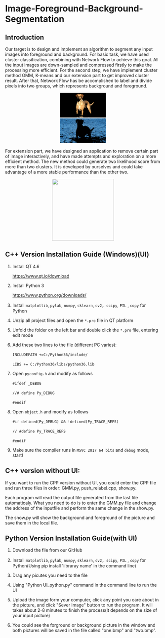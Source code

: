 Image-Foreground-Background-Segmentation
====
## Introduction
Our target is to design and implement an algorithm to segment any input images into foreground and background. For basic task, we have used cluster classification, combining with Network Flow to achieve this goal. All the input images are down-sampled and compressed firstly to make the processing more efficient. For the second step, we have implement cluster method GMM, K-means and our extension part to get improved cluster result. After that, Network Flow has be accomplished to label and divide pixels into two groups, which represents background and foreground. 

<div align=center><img width="150" height="80" src="https://github.com/ChenyuWang123/Image-Foreground-Background-Segmentation/blob/master/down3.png"/></div> 
<div align=center><img width="150" height="80" src="https://github.com/ChenyuWang123/Image-Foreground-Background-Segmentation/blob/master/down4.png"/></div>

For extension part, we have designed an application to remove certain part of image interactively, and have made attempts and exploration on a more efficient method. The new method could generate two likelihood score from more than two clusters. It is developed by ourselves and could take advantage of a more stable performance than the other two.

<div align=center><img width="200" height="200" src="https://i1.kknews.cc/SIG=t0eajp/288r00028791qn583976.jpg"/></div> 

## C++ Version Installation Guide (Windows)(UI)
1. Install QT 4.6

     https://www.qt.io/download

2. Install Python 3

     https://www.python.org/downloads/

3. Install `matplotlib`, `pylab`, `numpy`, `sklearn`, `cv2`，`scipy`, `PIL` , `copy` for Python

4. Unzip all project files and open the `*.pro` file in QT platform

5. Unfold the folder on the left bar and double click the `*.pro` file, entering edit mode

6. Add these two lines to the file (different PC varies):

     `INCLUDEPATH +=C:/Python36/include/`

     `LIBS += C:/Python36/libs/python36.lib`
     
7. Open `pyconfig.h` and modify as follows

     `#ifdef _DEBUG` 
     
     `//# define Py_DEBUG` 
     
     `#endif`
     
8. Open `object.h` and modify as follows

     `#if defined(Py_DEBUG) && !defined(Py_TRACE_REFS)`
     
     `// #define Py_TRACE_REFS`
     
     `#endif`
     
9. Make sure the compiler runs in `MSVC 2017 64 bits` and `debug` mode, start!

## C++ version without UI:

If you want to run the CPP version without UI, you could enter the CPP file and run three files in order: GMM.py, push_relabel.cpp, show.py. 

Each program will read the output file generated from the last file automaticaly. What you need to do is to enter the GMM.py file and change the address of the inputfile and perform the same change in the show.py. 

The show.py will show the background and foreground of the picture and save them in the local file.  

## Python Version Installation Guide(with UI)

1. Download the file from our GitHub

2. Install `matplotlib`, `pylab`, `numpy`, `sklearn`, `cv2`，`scipy`, `PIL` , `copy` for Python(Using pip install 'libraray name' in the command line)

3. Drag any picutes you need to the file

4. Using "Python UI_python.py" command in the command line to run the UI

5. Upload the image form your computer, click any point you care about in the picture, and click "Sever Image" button to run the program. It will takes about 2-8 minutes to finish the process(It depends on the size of your input picture)

6. You could see the forground or background picture in the window and both pictures will be saved in the file called "one.bmp" and "two.bmp".
